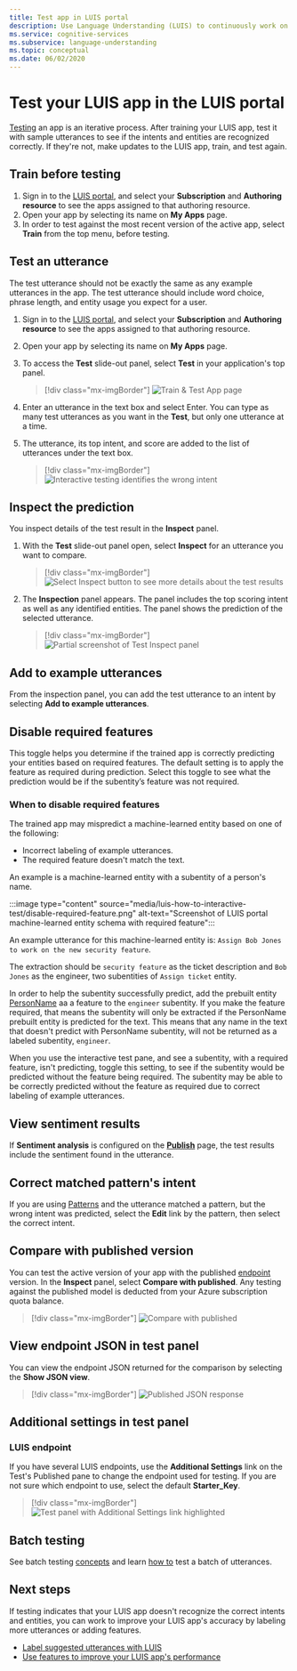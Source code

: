 ```yaml
---
title: Test app in LUIS portal
description: Use Language Understanding (LUIS) to continuously work on your application to refine it and improve its language understanding.
ms.service: cognitive-services
ms.subservice: language-understanding
ms.topic: conceptual
ms.date: 06/02/2020
---
```


# Test your LUIS app in the LUIS portal

[Testing](luis-concept-test.md) an app is an iterative process. After training your LUIS app, test it with sample utterances to see if the intents and entities are recognized correctly. If they're not, make updates to the LUIS app, train, and test again.

<!-- anchors for H2 name changes -->
<a name="train-your-app"></a>
<a name="test-your-app"></a>
<a name="access-the-test-page"></a>
<a name="luis-interactive-testing"></a>

## Train before testing

1. Sign in to the [LUIS portal](https://www.luis.ai), and select your **Subscription** and **Authoring resource** to see the apps assigned to that authoring resource.
1. Open your app by selecting its name on **My Apps** page.
1. In order to test against the most recent version of the active app, select **Train** from the top menu, before testing.

## Test an utterance

The test utterance should not be exactly the same as any example utterances in the app. The test utterance should include word choice, phrase length, and entity usage you expect for a user.

1. Sign in to the [LUIS portal](https://www.luis.ai), and select your **Subscription** and **Authoring resource** to see the apps assigned to that authoring resource.
1. Open your app by selecting its name on **My Apps** page.

1. To access the **Test** slide-out panel, select **Test** in your application's top panel.

    > [!div class="mx-imgBorder"]
    > ![Train & Test App page](./media/luis-how-to-interactive-test/test.png)

1. Enter an utterance in the text box and select Enter. You can type as many test utterances as you want in the **Test**, but only one utterance at a time.

1. The utterance, its top intent, and score are added to the list of utterances under the text box.

    > [!div class="mx-imgBorder"]
    > ![Interactive testing identifies the wrong intent](./media/luis-how-to-interactive-test/test-weather-1.png)

## Inspect the prediction

You inspect details of the test result in the **Inspect** panel.

1. With the **Test** slide-out panel open, select **Inspect** for an utterance you want to compare.

    > [!div class="mx-imgBorder"]
    > ![Select Inspect button to see more details about the test results](./media/luis-how-to-interactive-test/inspect.png)

1. The **Inspection** panel appears. The panel includes the top scoring intent as well as any identified entities. The panel shows the prediction of the selected utterance.

    > [!div class="mx-imgBorder"]
    > ![Partial screenshot of Test Inspect panel](./media/luis-how-to-interactive-test/inspect-panel.png)

## Add to example utterances

From the inspection panel, you can add the test utterance to an intent by selecting **Add to example utterances**.

## Disable required features

This toggle helps you determine if the trained app is correctly predicting your entities based on required features. The default setting is to apply the feature as required during prediction. Select this toggle to see what the prediction would be if the subentity’s feature was not required.

### When to disable required features

The trained app may mispredict a machine-learned entity based on one of the following:
* Incorrect labeling of example utterances.
* The required feature doesn't match the text.

An example is a machine-learned entity with a subentity of a person's name.

:::image type="content" source="media/luis-how-to-interactive-test/disable-required-feature.png" alt-text="Screenshot of LUIS portal machine-learned entity schema with required feature":::

An example utterance for this machine-learned entity is: `Assign Bob Jones to work on the new security feature`.

The extraction should be `security feature` as the ticket description and `Bob Jones` as the engineer, two subentities of `Assign ticket` entity.

In order to help the subentity successfully predict, add the prebuilt entity [PersonName](luis-reference-prebuilt-person.md) aa a feature to the `engineer` subentity. If you make the feature required, that means the subentity will only be extracted if the PersonName prebuilt entity is predicted for the text. This means that any name in the text that doesn't predict with PersonName subentity, will not be returned as a labeled subentity, `engineer`.

When you use the interactive test pane, and see a subentity, with a required feature, isn't predicting, toggle this setting, to see if the subentity would be predicted without the feature being required. The subentity may be able to be correctly predicted without the feature as required due to correct labeling of example utterances.

## View sentiment results

If **Sentiment analysis** is configured on the **[Publish](luis-how-to-publish-app.md#enable-sentiment-analysis)** page, the test results include the sentiment found in the utterance.

## Correct matched pattern's intent

If you are using [Patterns](luis-concept-patterns.md) and the utterance matched a pattern, but the wrong intent was predicted, select the **Edit** link by the pattern, then select the correct intent.

## Compare with published version

You can test the active version of your app with the published [endpoint](luis-glossary.md#endpoint) version. In the **Inspect** panel, select **Compare with published**. Any testing against the published model is deducted from your Azure subscription quota balance.

> [!div class="mx-imgBorder"]
> ![Compare with published](./media/luis-how-to-interactive-test/inspect-panel-compare.png)

## View endpoint JSON in test panel
You can view the endpoint JSON returned for the comparison by selecting the **Show JSON view**.

> [!div class="mx-imgBorder"]
> ![Published JSON response](./media/luis-how-to-interactive-test/inspect-panel-compare-json.png)

## Additional settings in test panel

### LUIS endpoint

If you have several LUIS endpoints, use the **Additional Settings** link on the Test's Published pane to change the endpoint used for testing. If you are not sure which endpoint to use, select the default **Starter_Key**.

> [!div class="mx-imgBorder"]
> ![Test panel with Additional Settings link highlighted](media/luis-how-to-interactive-test/additional-settings-v3-settings.png)


## Batch testing
See batch testing [concepts](./luis-how-to-batch-test.md) and learn [how to](luis-how-to-batch-test.md) test a batch of utterances.

## Next steps

If testing indicates that your LUIS app doesn't recognize the correct intents and entities, you can work to improve your LUIS app's accuracy by labeling more utterances or adding features.

* [Label suggested utterances with LUIS](luis-how-to-review-endpoint-utterances.md)
* [Use features to improve your LUIS app's performance](luis-how-to-add-features.md)